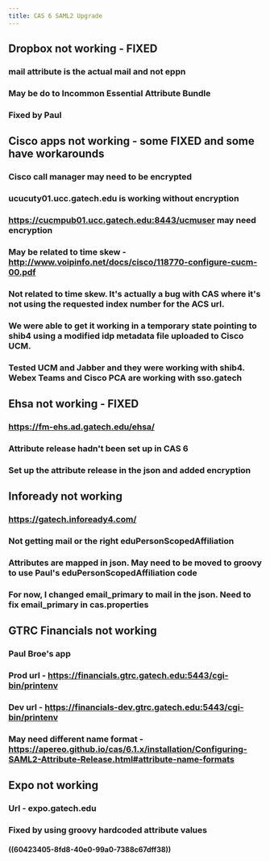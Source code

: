 ```yaml
---
title: CAS 6 SAML2 Upgrade
---
```


## Dropbox not working - FIXED
### mail attribute is the actual mail and not eppn
### May be do to Incommon Essential Attribute Bundle
### Fixed by Paul
## Cisco apps not working - some FIXED and some have workarounds
### Cisco call manager may need to be encrypted
### ucucuty01.ucc.gatech.edu is working without encryption
### https://cucmpub01.ucc.gatech.edu:8443/ucmuser may need encryption
### May be related to time skew - http://www.voipinfo.net/docs/cisco/118770-configure-cucm-00.pdf
### Not related to time skew.  It's actually a bug with CAS where it's not using the requested index number for the ACS url.
### We were able to get it working in a temporary state pointing to shib4 using a modified idp metadata file uploaded to Cisco UCM.
### Tested UCM and Jabber and they were working with shib4. Webex Teams and Cisco PCA are working with sso.gatech
## Ehsa not working - FIXED
### https://fm-ehs.ad.gatech.edu/ehsa/
### Attribute release hadn't been set up in CAS 6
### Set up the attribute release in the json and added encryption
## Infoready not working
### https://gatech.infoready4.com/
### Not getting mail or the right eduPersonScopedAffiliation
### Attributes are mapped in json. May need to be moved to groovy to use Paul's eduPersonScopedAffiliation code
### For now, I changed email_primary to mail in the json.  Need to fix email_primary in cas.properties
## GTRC Financials not working
### Paul Broe's app
### Prod url - https://financials.gtrc.gatech.edu:5443/cgi-bin/printenv
### Dev url - https://financials-dev.gtrc.gatech.edu:5443/cgi-bin/printenv
### May need different name format - https://apereo.github.io/cas/6.1.x/installation/Configuring-SAML2-Attribute-Release.html#attribute-name-formats
## Expo not working
### Url - expo.gatech.edu
### Fixed by using groovy hardcoded attribute values
#### ((60423405-8fd8-40e0-99a0-7388c67dff38))
###
